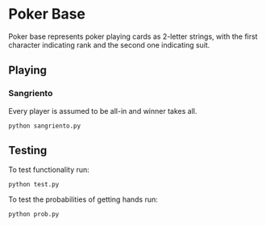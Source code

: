 # Poker Base

Poker base represents poker playing cards as 2-letter strings, with the first character indicating rank and the second one indicating suit.

## Playing

### Sangriento

Every player is assumed to be all-in and winner takes all.

    python sangriento.py


## Testing

To test functionality run:

    python test.py

To test the probabilities of getting hands run:

    python prob.py
